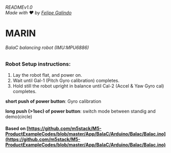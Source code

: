 ###### READMEv1.0 <br/> Made with ❤️ by [Felipe Galindo](https://felipegalind0.github.io)

# MARIN
###### BalaC balancing robot (IMU:MPU6886)


### Robot Setup instructions:

1. Lay the robot flat, and power on.
2. Wait until Gal-1 (Pitch Gyro calibration) completes.
3. Hold still the robot upright in balance until Cal-2 (Accel & Yaw Gyro cal)
completes.

**short push of power button**: Gyro calibration

**long push (>1sec) of power button**: switch mode between standig and
demo(circle)

#### Based on [https://github.com/m5stack/M5-ProductExampleCodes/blob/master/App/BalaC/Arduino/Balac/Balac.ino](https://github.com/m5stack/M5-ProductExampleCodes/blob/master/App/BalaC/Arduino/Balac/Balac.ino)
